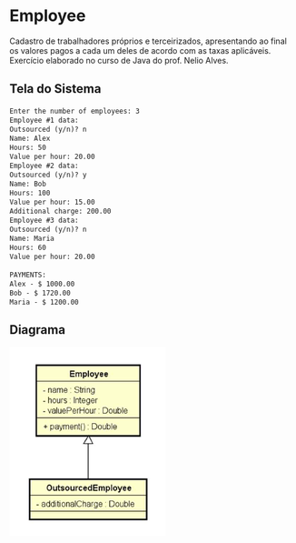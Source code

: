 # Employee

Cadastro de trabalhadores próprios e terceirizados, apresentando ao final os valores pagos a cada um deles de acordo com as taxas aplicáveis.
Exercício elaborado no curso de Java do prof. Nelio Alves.

## Tela do Sistema

```text
Enter the number of employees: 3
Employee #1 data:
Outsourced (y/n)? n
Name: Alex
Hours: 50
Value per hour: 20.00
Employee #2 data:
Outsourced (y/n)? y
Name: Bob
Hours: 100
Value per hour: 15.00
Additional charge: 200.00
Employee #3 data:
Outsourced (y/n)? n
Name: Maria
Hours: 60
Value per hour: 20.00

PAYMENTS:
Alex - $ 1000.00
Bob - $ 1720.00
Maria - $ 1200.00
```

## Diagrama

![Texto Alternativo](employee.png)
